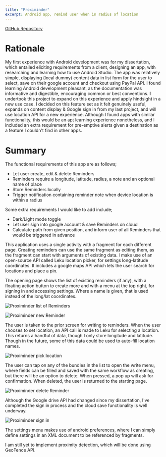 ```yaml
---
title: "Proximinder"
excerpt: Android app, remind user when in radius of location
---
```


[GitHub Repository](https://github.com/jacobrolph98/proximinder)

Rationale 
=========== 

My first experience with Android development was for my dissertation, which entailed eliciting requirements from a client, designing an app, with researching and learning how to use Android Studio. 
The app was relatively simple, displaying (local dummy) content data in list form for the user to select, save on their google account and checkout using PayPal API. 
I found learning Android development pleasant, as the documentation was informative and digestible, encouraging common or best conventions.
I undertook this project to expand on this experience and apply hindsight in a new use case. 
I decided on this feature set as it felt genuinely useful, expands on content display & Google sign in from my last project, and will use location API for a new experience. 
Although I found apps with similar functionality, this would be an apt learning experience nonetheless, and I included an extra requirement for pre-emptive alerts given a destination as a feature I couldn't find in other apps. 


Summary
============

The functional requirements of this app are as follows;

  * Let user create, edit & delete Reminders
  * Reminders require a longitude, latitude, radius, a note and an optional name of place
  * Store Reminders locally 
  * Trigger notification containing reminder note when device location is within a radius

Some extra requirements I would like to add include;

* Dark/Light mode toggle
* Let user sign into google account & save Reminders on cloud 
* Calculate path from given position, and inform user of all Reminders that would be triggered in advance

This application uses a single activity with a fragment for each different page. Creating reminders can use the same fragment as editing them, as the fragment can start with arguments of existing data.
I make use of an open-source API called Leku location picker, for settings long-latitude coordinates. It includes a google maps API which lets the user search for locations and place a pin. 

The opening page shows the list of existing reminders (if any), with a floating action button to create more and with a menu at the top right, for signing in and accessing settings.
Where a name is given, that is used instead of the long/lat coordinates.

![Proximinder list of Reminders](/assets/projects/proximinder/list.png)


![Proximinder new Reminder](/assets/projects/proximinder/new.png)

The user is taken to the prior screen for writing to reminders.
When the user chooses to set location, an API call is made to Leku for selecting a location. This returns a handful of data, though I only store longitude and latitude. Though in the future, some of this data could be used to auto-fill location names. 

![Proximinder pick location](/assets/projects/proximinder/location.png)

The user can tap on any of the bundles in the list to open the write menu, where fields can be filled and saved with the same workflow as creating, but there will be an option to delete. When pressed, a pop up will ask for confirmation. When deleted, the user is returned to the starting page. 


![Proximinder delete Reminder](/assets/projects/proximinder/delete.png)

Although the Google drive API had changed since my dissertation, I've completed the sign in process and the cloud save functionality is well underway. 


![Proximinder sign in](/assets/projects/proximinder/account.png)

The settings menu makes use of android preferences, where I can simply define settings in an XML document to be referenced by fragments. 

I am still yet to implement proximity detection, which will be done using GeoFence API.